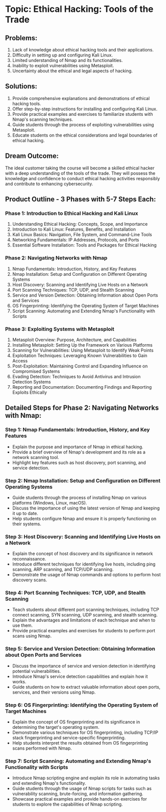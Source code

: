 

# Topic: Ethical Hacking: Tools of the Trade

## Problems:
1. Lack of knowledge about ethical hacking tools and their applications.
2. Difficulty in setting up and configuring Kali Linux.
3. Limited understanding of Nmap and its functionalities.
4. Inability to exploit vulnerabilities using Metasploit.
5. Uncertainty about the ethical and legal aspects of hacking.

## Solutions:
1. Provide comprehensive explanations and demonstrations of ethical hacking tools.
2. Offer step-by-step instructions for installing and configuring Kali Linux.
3. Provide practical examples and exercises to familiarize students with Nmap's scanning techniques.
4. Guide students through the process of exploiting vulnerabilities using Metasploit.
5. Educate students on the ethical considerations and legal boundaries of ethical hacking.

## Dream Outcome: 
The ideal customer taking the course will become a skilled ethical hacker with a deep understanding of the tools of the trade. They will possess the knowledge and confidence to conduct ethical hacking activities responsibly and contribute to enhancing cybersecurity.

## Product Outline - 3 Phases with 5-7 Steps Each:

### Phase 1: Introduction to Ethical Hacking and Kali Linux
1. Understanding Ethical Hacking: Concepts, Scope, and Importance
2. Introduction to Kali Linux: Features, Benefits, and Installation
3. Kali Linux Basics: Navigation, File System, and Command-Line Tools
4. Networking Fundamentals: IP Addresses, Protocols, and Ports
5. Essential Software Installation: Tools and Packages for Ethical Hacking

### Phase 2: Navigating Networks with Nmap
1. Nmap Fundamentals: Introduction, History, and Key Features
2. Nmap Installation: Setup and Configuration on Different Operating Systems
3. Host Discovery: Scanning and Identifying Live Hosts on a Network
4. Port Scanning Techniques: TCP, UDP, and Stealth Scanning
5. Service and Version Detection: Obtaining Information about Open Ports and Services
6. OS Fingerprinting: Identifying the Operating System of Target Machines
7. Script Scanning: Automating and Extending Nmap's Functionality with Scripts

### Phase 3: Exploiting Systems with Metasploit
1. Metasploit Overview: Purpose, Architecture, and Capabilities
2. Installing Metasploit: Setting Up the Framework on Various Platforms
3. Scanning for Vulnerabilities: Using Metasploit to Identify Weak Points
4. Exploitation Techniques: Leveraging Known Vulnerabilities to Gain Access
5. Post-Exploitation: Maintaining Control and Expanding Influence on Compromised Systems
6. Evading Detection: Techniques to Avoid Antivirus and Intrusion Detection Systems
7. Reporting and Documentation: Documenting Findings and Reporting Exploits Ethically

## Detailed Steps for Phase 2: Navigating Networks with Nmap:

### Step 1: Nmap Fundamentals: Introduction, History, and Key Features
- Explain the purpose and importance of Nmap in ethical hacking.
- Provide a brief overview of Nmap's development and its role as a network scanning tool.
- Highlight key features such as host discovery, port scanning, and service detection.

### Step 2: Nmap Installation: Setup and Configuration on Different Operating Systems
- Guide students through the process of installing Nmap on various platforms (Windows, Linux, macOS).
- Discuss the importance of using the latest version of Nmap and keeping it up to date.
- Help students configure Nmap and ensure it is properly functioning on their systems.

### Step 3: Host Discovery: Scanning and Identifying Live Hosts on a Network
- Explain the concept of host discovery and its significance in network reconnaissance.
- Introduce different techniques for identifying live hosts, including ping scanning, ARP scanning, and TCP/UDP scanning.
- Demonstrate the usage of Nmap commands and options to perform host discovery scans.

### Step 4: Port Scanning Techniques: TCP, UDP, and Stealth Scanning
- Teach students about different port scanning techniques, including TCP connect scanning, SYN scanning, UDP scanning, and stealth scanning.
- Explain the advantages and limitations of each technique and when to use them.
- Provide practical examples and exercises for students to perform port scans using Nmap.

### Step 5: Service and Version Detection: Obtaining Information about Open Ports and Services
- Discuss the importance of service and version detection in identifying potential vulnerabilities.
- Introduce Nmap's service detection capabilities and explain how it works.
- Guide students on how to extract valuable information about open ports, services, and their versions using Nmap.

### Step 6: OS Fingerprinting: Identifying the Operating System of Target Machines
- Explain the concept of OS fingerprinting and its significance in determining the target's operating system.
- Demonstrate various techniques for OS fingerprinting, including TCP/IP stack fingerprinting and service-specific fingerprinting.
- Help students interpret the results obtained from OS fingerprinting scans performed with Nmap.

### Step 7: Script Scanning: Automating and Extending Nmap's Functionality with Scripts
- Introduce Nmap scripting engine and explain its role in automating tasks and extending Nmap's functionality.
- Guide students through the usage of Nmap scripts for tasks such as vulnerability scanning, brute-forcing, and information gathering.
- Showcase practical examples and provide hands-on exercises for students to explore the capabilities of Nmap scripting.

